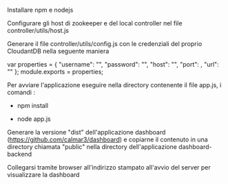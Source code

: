 

Installare npm e nodejs

Configurare gli host di zookeeper e del local controller nel file controller/utils/host.js



Generare il file controller/utils/config.js con le credenziali del proprio CloudantDB nella seguente maniera

var properties = {
    "username": "",
    "password": "",
    "host": "",
    "port": ,
    "url": ""
};
module.exports = properties;



Per avviare l'applicazione eseguire nella directory contenente il file app.js, i comandi :

- npm install 

- node app.js


Generare la versione "dist" dell'applicazione dashboard (https://github.com/calmar3/dashboard)
e copiarne il contenuto in una directory chiamata "public" nella directory dell'applicazione dashboard-backend

Collegarsi tramite browser all'indirizzo stampato all'avvio del server per visualizzare la dashboard 